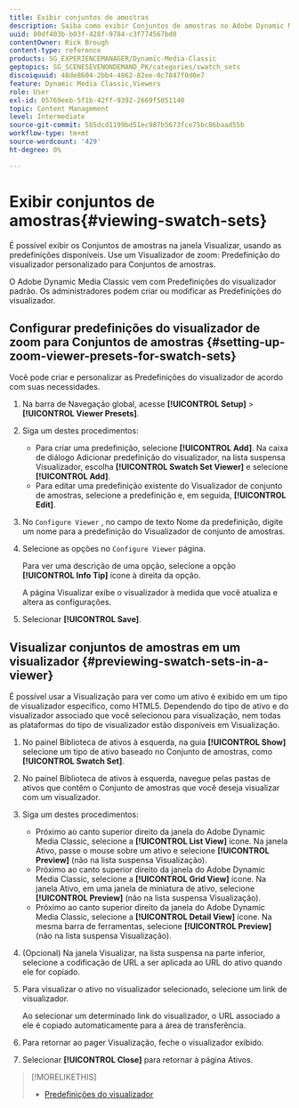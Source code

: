```yaml
---
title: Exibir conjuntos de amostras
description: Saiba como exibir Conjuntos de amostras no Adobe Dynamic Media Classic.
uuid: 80df403b-b03f-428f-9784-c3f774567bd0
contentOwner: Rick Brough
content-type: reference
products: SG_EXPERIENCEMANAGER/Dynamic-Media-Classic
geptopics: SG_SCENESEVENONDEMAND_PK/categories/swatch_sets
discoiquuid: 48de8604-2bb4-4862-82ee-0c7847f0d0e7
feature: Dynamic Media Classic,Viewers
role: User
exl-id: 05769eeb-5f1b-42ff-9392-2669f5051140
topic: Content Management
level: Intermediate
source-git-commit: 5b5dcd1199bd51ec987b5673fce75bc86baad55b
workflow-type: tm+mt
source-wordcount: '429'
ht-degree: 0%

---
```


# Exibir conjuntos de amostras{#viewing-swatch-sets}

É possível exibir os Conjuntos de amostras na janela Visualizar, usando as predefinições disponíveis. Use um Visualizador de zoom: Predefinição do visualizador personalizado para Conjuntos de amostras.

O Adobe Dynamic Media Classic vem com Predefinições do visualizador padrão. Os administradores podem criar ou modificar as Predefinições do visualizador.

## Configurar predefinições do visualizador de zoom para Conjuntos de amostras {#setting-up-zoom-viewer-presets-for-swatch-sets}

Você pode criar e personalizar as Predefinições do visualizador de acordo com suas necessidades.

1. Na barra de Navegação global, acesse **[!UICONTROL Setup]** > **[!UICONTROL Viewer Presets]**.
1. Siga um destes procedimentos:

   * Para criar uma predefinição, selecione **[!UICONTROL Add]**. Na caixa de diálogo Adicionar predefinição do visualizador, na lista suspensa Visualizador, escolha **[!UICONTROL Swatch Set Viewer]** e selecione **[!UICONTROL Add]**.
   * Para editar uma predefinição existente do Visualizador de conjunto de amostras, selecione a predefinição e, em seguida, **[!UICONTROL Edit]**.

1. No `Configure Viewer` , no campo de texto Nome da predefinição, digite um nome para a predefinição do Visualizador de conjunto de amostras.
1. Selecione as opções no `Configure Viewer` página.

   Para ver uma descrição de uma opção, selecione a opção **[!UICONTROL Info Tip]** ícone à direita da opção.

   A página Visualizar exibe o visualizador à medida que você atualiza e altera as configurações.

1. Selecionar **[!UICONTROL Save]**.

## Visualizar conjuntos de amostras em um visualizador {#previewing-swatch-sets-in-a-viewer}

É possível usar a Visualização para ver como um ativo é exibido em um tipo de visualizador específico, como HTML5. Dependendo do tipo de ativo e do visualizador associado que você selecionou para visualização, nem todas as plataformas do tipo de visualizador estão disponíveis em Visualização.

1. No painel Biblioteca de ativos à esquerda, na guia **[!UICONTROL Show]** selecione um tipo de ativo baseado no Conjunto de amostras, como **[!UICONTROL Swatch Set]**.
1. No painel Biblioteca de ativos à esquerda, navegue pelas pastas de ativos que contêm o Conjunto de amostras que você deseja visualizar com um visualizador.
1. Siga um destes procedimentos:

   * Próximo ao canto superior direito da janela do Adobe Dynamic Media Classic, selecione a **[!UICONTROL List View]** ícone. Na janela Ativo, passe o mouse sobre um ativo e selecione **[!UICONTROL Preview]** (não na lista suspensa Visualização).
   * Próximo ao canto superior direito da janela do Adobe Dynamic Media Classic, selecione a **[!UICONTROL Grid View]** ícone. Na janela Ativo, em uma janela de miniatura de ativo, selecione **[!UICONTROL Preview]** (não na lista suspensa Visualização).
   * Próximo ao canto superior direito da janela do Adobe Dynamic Media Classic, selecione a **[!UICONTROL Detail View]** ícone. Na mesma barra de ferramentas, selecione **[!UICONTROL Preview]** (não na lista suspensa Visualização).

1. (Opcional) Na janela Visualizar, na lista suspensa na parte inferior, selecione a codificação de URL a ser aplicada ao URL do ativo quando ele for copiado.
1. Para visualizar o ativo no visualizador selecionado, selecione um link de visualizador.

   Ao selecionar um determinado link do visualizador, o URL associado a ele é copiado automaticamente para a área de transferência.

1. Para retornar ao pager Visualização, feche o visualizador exibido.
1. Selecionar **[!UICONTROL Close]** para retornar à página Ativos.

>[!MORELIKETHIS]
>
>* [Predefinições do visualizador](application-setup.md#viewer_presets)
